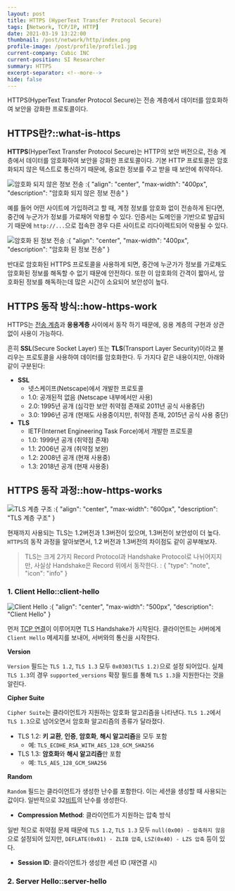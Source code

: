 ```yaml
---
layout: post
title: HTTPS (HyperText Transfer Protocol Secure)
tags: [Network, TCP/IP, HTTP]
date: 2021-03-19 13:22:00
thumbnail: /post/network/http/index.png
profile-image: /post/profile/profile1.jpg
current-company: Cubic INC
current-position: SI Researcher
summary: HTTPS
excerpt-separator: <!--more-->
hide: false
---
```

HTTPS(HyperText Transfer Protocol Secure)는 전송 계층에서 데이터를 암호화하여 보안을 강화한 프로토콜이다.
<!--more-->
## HTTPS란?::what-is-https

**HTTPS**(HyperText Transfer Protocol Secure)는 HTTP의 보안 버전으로, 전송 계층에서 데이터를 암호화하여 보안을 강화한 프로토콜이다.
기본 HTTP 프로토콜은 암호화되지 않은 텍스트로 통신하기 때문에, 중요한 정보를 주고 받을 때 보안에 취약하다.

![암호화 되지 않은 정보 전송](/post/network/https/http-without-encrypt.png)
:{ "align": "center", "max-width": "400px", "description": "암호화 되지 않은 정보 전송" }

예를 들어 어떤 사이트에 가입하려고 할 때, 계정 정보를 암호화 없이 전송하게 된다면, 중간에 누군가가 정보를 가로채어 악용할 수 있다.
인증서는 도메인을 기반으로 발급되기 때문에 `http://...`으로 접속한 경우 다른 사이트로 리다이렉트되어 악용될 수 있다. 

![암호화 된 정보 전송](/post/network/https/http-with-encrypt.png)
:{ "align": "center", "max-width": "400px", "description": "암호화 된 정보 전송" }

반대로 암호화된 HTTPS 프로토콜을 사용하게 되면, 중간에 누군가가 정보를 가로채도 암호화된 정보를 해독할 수 없기 때문에 안전하다.
또한 이 암호화의 간격이 짧아서, 암호화된 정보를 해독하는데 많은 시간이 소요되어 보안성이 높다.

## HTTPS 동작 방식::how-https-work

HTTPS는 [전송 계층](/docs/network/tcp-ip/transport-layer)과 **응용계층** 사이에서 동작 하기 때문에, 응용 계층의 구현과 상관없이 사용이 가능하다.

흔히 **SSL**(Secure Socket Layer) 또는 **TLS**(Transport Layer Security)이라고 불리우는 프로토콜을 사용하여 데이터를 암호화한다.
두 가지다 같은 내용이지만, 아래와 같이 구분된다:

* **SSL**
  * 넷스케이프(Netscape)에서 개발한 프로토콜
  * 1.0: 공개된적 없음 (Netscape 내부에서만 사용)
  * 2.0: 1995년 공개 (심각한 보안 취약점 존재로 2011년 공식 사용중단)
  * 3.0: 1996년 공개 (현재도 사용중이지만, 취약점 존재, 2015년 공식 사용 중단)
* **TLS**
  * IETF(Internet Engineering Task Force)에서 개발한 프로토콜
  * 1.0: 1999년 공개 (취약점 존재)
  * 1.1: 2006년 공개 (취약점 보완)
  * 1.2: 2008년 공개 (현재 사용중)
  * 1.3: 2018년 공개 (현재 사용중)

## HTTPS 동작 과정::how-https-works

![TLS 계층 구조](/post/network/https/tls-layer-structure.png)
:{ "align": "center", "max-width": "600px", "description": "TLS 계층 구조" }

현재까지 사용되는 TLS는 1.2버전과 1.3버전이 있으며, 1.3버전이 보안성이 더 높다.
`HTTPS`의 동작 과정을 알아보면서, 1.2 버전과 1.3버전의 차이점도 같이 공부해보자.

>TLS는 크게 2가지 Record Protocol과 Handshake Protocol로 나뉘어지지만, 사실상 Handshake은 Record 위에서 동작한다.
: { "type": "note", "icon": "info" }

### 1. Client Hello::client-hello

![Client Hello](/post/network/https/client-hello.png)
:{ "align": "center", "max-width": "500px", "description": "Client Hello" }

먼저 [TCP 연결](/docs/network/tcp-ip/transport-layer#tcp-3-way-handshake)이 이루어지면 TLS Handshake가 시작된다.
클라이언트는 서버에게 `Client Hello` 메세지를 보내어, 서버와의 통신을 시작한다.

**Version**

`Version` 필드는 `TLS 1.2`, `TLS 1.3` 모두 `0x0303(TLS 1.2)`으로 설정 되어있다. 
실제 `TLS 1.3`의 경우 `supported_versions` 확장 필드를 통해 `TLS 1.3`을 지원한다는 것을 알린다.

**Cipher Suite**

`Cipher Suite`는 클라이언트가 지원하는 암호화 알고리즘을 나타낸다. `TLS 1.2`에서 `TLS 1.3`으로 넘어오면서 암호화 알고리즘의 종류가 달라졌다.
* TLS 1.2: **키 교환**, **인증**, **암호화**, **해시 알고리즘**을 모두 포함
  * 예: `TLS_ECDHE_RSA_WITH_AES_128_GCM_SHA256` 
* TLS 1.3: **암호화**와 **해시 알고리즘**만 포함
  * 예: `TLS_AES_128_GCM_SHA256` 

**Random**

`Random` 필드는 클라이언트가 생성한 난수를 포함한다. 이는 세션을 생성할 때 사용되는 값이다. 일반적으로 32[비트](/wiki/bit)의 난수를 생성한다.

* **Compression Method**: 클라이언트가 지원하는 압축 방식

일반 적으로 취약점 문제 때문에 `TLS 1.2`, `TLS 1.3` 모두 `null(0x00) - 압축하지 않음`으로 설정되어 있지만, 
`DEFLATE(0x01) - ZLIB 압축`, `LSZ(0x40) - LZS 압축` 등이 있다. 

* **Session ID**: 클라이언트가 생성한 세션 ID (재연결 시)

### 2. Server Hello::server-hello


